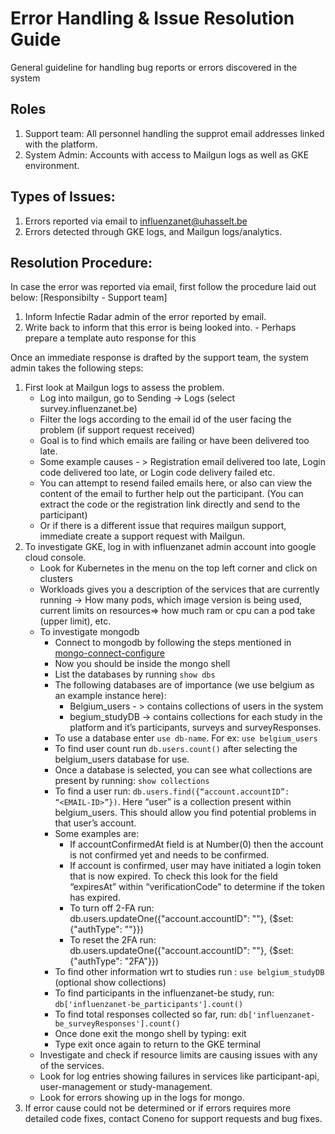 # Error Handling & Issue Resolution Guide

General guideline for handling bug reports or errors discovered in the system

## Roles

1. Support team: All personnel handling the supprot email addresses linked with the platform.
2. System Admin: Accounts with access to Mailgun logs as well as GKE environment.

## Types of Issues: 

1. Errors reported via email to influenzanet@uhasselt.be
2. Errors detected through GKE logs, and Mailgun logs/analytics.


## Resolution Procedure:

In case the error was reported via email, first follow the procedure laid out below: [Responsibilty - Support team]
1. Inform Infectie Radar admin of the error reported by email.
2. Write back to inform that this error is being looked into. - Perhaps prepare a template auto response for this 


Once an immediate response is drafted by the support team, the system admin takes the following steps: 
1. First look at Mailgun logs to assess the problem.
    - Log into mailgun, go to Sending -> Logs (select survey.influenzanet.be)
    - Filter the logs according to the email id of the user facing the problem (if support request received)
    - Goal is to find which emails are failing or have been delivered too late.
    - Some example causes - > Registration email delivered too late, Login code delivered too late, or Login code delivery failed etc.
    - You can attempt to resend failed emails here, or also can view the content of the email to further help out the participant. (You can extract the code or the registration link directly and send to the participant)
    - Or if there is a different issue that requires mailgun support, immediate create a support request with Mailgun.
2. To investigate GKE, log in with influenzanet admin account into google cloud console.
    - Look for Kubernetes in the menu on the top left corner and click on clusters
    - Workloads gives you a description of the services that are currently running -> How many pods, which image version is being used, current limits on resources=> how much ram or cpu can a pod take (upper limit), etc.
    - To investigate mongodb
        - Connect to mongodb by following the steps mentioned in [mongo-connect-configure](https://github.com/influenzanet/influenzanet-setup-guide/blob/master/system-configuration/1-mongodb-config.md)
        - Now you should be inside the mongo shell
        - List the databases by running ```show dbs```
        - The following databases are of importance (we use belgium as an example instance here):
            - Belgium_users - > contains collections of users in the system
            - begium_studyDB -> contains collections for each study in the platform and it’s participants, surveys and surveyResponses.
        - To use a database enter ```use db-name```. For ex: ```use belgium_users```
        - To find user count run ```db.users.count()``` after selecting the belgium_users database for use.
        - Once a database is selected, you can see what collections are present by running: ```show collections```
        - To find a user run: ```db.users.find({“account.accountID”: “<EMAIL-ID>”})```. Here “user” is a collection present within belgium_users. This should allow you find potential problems in that user’s account.
        - Some examples are: 
            - If accountConfirmedAt field is at Number(0) then the account is not confirmed yet and needs to be confirmed.
            - If account is confirmed, user may have initiated a login token that is now expired. To check this look for the field “expiresAt” within “verificationCode” to determine if the token has expired.
            - To turn off 2-FA run: db.users.updateOne({"account.accountID": "<email-id>"}, {$set: {"authType": ""}})
            - To reset the 2FA run: db.users.updateOne({"account.accountID": "<email-id>"}, {$set: {"authType": "2FA"}})
        - To find other information wrt to studies run : ```use belgium_studyDB``` (optional show collections)
        - To find participants in the influenzanet-be study, run: ```db['influenzanet-be_participants'].count()```
        - To find total responses collected so far, run: ```db['influenzanet-be_surveyResponses'].count()```
        - Once done exit the mongo shell by typing: exit
        - Type exit once again to return to the GKE terminal
    - Investigate and check if resource limits are causing issues with any of the services.
    - Look for log entries showing failures in services like participant-api, user-management or study-management.
    - Look for errors showing up in the logs for mongo.
3. If error cause could not be determined or if errors requires more detailed code fixes, contact Coneno for support requests and bug fixes.

